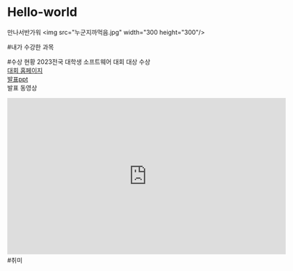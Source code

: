 # Hello-world
만나서반가워
<img src="누군지까먹음.jpg" width="300 height="300"/><br>

#내가 수강한 과목

#수상 현황
2023전국 대학생 소프트웨어 대회 대상 수상<br>
[대회 홈페이지](https://naver.com)<br>
[발표ppt](/presentation.pptx)<br>
발표 동영상<br>
<iframe width="640" height="360" src="https://www.youtube.com/embed/ddOQV9Bij1A" title="90-2000년대 한국 발라드의 사랑노래 - 달콤한 멜로디와 가사로 전하는 사랑 이야기 - 이별과 사랑을 다룬 한국 발라드 모음 - 가슴 아픈 이야기를 전하는 노래들" frameborder="0" allow="accelerometer; autoplay; clipboard-write; encrypted-media; gyroscope; picture-in-picture; web-share" allowfullscreen></iframe>
#취미
